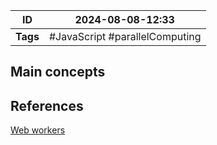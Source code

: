| ID       | 2024-08-08-12:33               |
| -------- | ------------------------------ |
| **Tags** | #JavaScript #parallelComputing |
## Main concepts


## References

[Web workers](https://www.youtube.com/watch?v=JMKLXGwltGc) 

